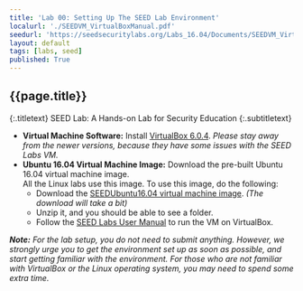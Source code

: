 ```yaml
---
title: 'Lab 00: Setting Up The SEED Lab Environment'
localurl: './SEEDVM_VirtualBoxManual.pdf'
seedurl: 'https://seedsecuritylabs.org/Labs_16.04/Documents/SEEDVM_VirtualBoxManual.pdf'
layout: default
tags: [labs, seed]
published: True
---
```


## {{page.title}}
{:.titletext}
SEED Lab: A Hands-on Lab for Security Education
{:.subtitletext}

- **Virtual Machine Software:**
  Install [VirtualBox 6.0.4]. _Please stay away from the newer versions, because they have some issues with the SEED Labs VM._
- **Ubuntu 16.04 Virtual Machine Image:**
  Download the pre-built Ubuntu 16.04 virtual machine image. <br/>
  All the Linux labs use this image.
  To use this image, do the following:
  - Download the [SEEDUbuntu16.04 virtual machine image]. _(The download will take a bit)_
  - Unzip it, and you should be able to see a folder.
  - Follow the [SEED Labs User Manual] to run the VM on VirtualBox.

_**Note:**
For the lab setup, you do not need to submit anything.
However, we strongly urge you to get the environment set up as soon as possible, and start getting familiar with the environment.
For those who are not familiar with VirtualBox or the Linux operating system, you may need to spend some extra time._

<!-- links -->
[VirtualBox 6.0.4]: https://www.virtualbox.org/wiki/Download_Old_Builds_6_0
[SEED Labs User Manual]: {{page.localurl}}
[SEEDUbuntu16.04 virtual machine image]: https://seedsecuritylabs.org/lab_env.html
[SEED Labs]: https://seedsecuritylabs.org
